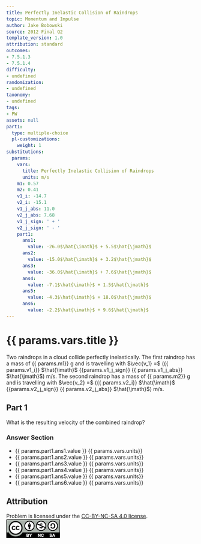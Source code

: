 ```yaml
---
title: Perfectly Inelastic Collision of Raindrops
topic: Momentum and Impulse
author: Jake Bobowski
source: 2012 Final Q2
template_version: 1.0
attribution: standard
outcomes:
- 7.5.1.3
- 7.5.1.4
difficulty:
- undefined
randomization:
- undefined
taxonomy:
- undefined
tags:
- PW
assets: null
part1:
  type: multiple-choice
  pl-customizations:
    weight: 1
substitutions:
  params:
    vars:
      title: Perfectly Inelastic Collision of Raindrops
      units: m/s
    m1: 0.57
    m2: 0.41
    v1_i: -14.7
    v2_i: -15.1
    v1_j_abs: 11.0
    v2_j_abs: 7.68
    v1_j_sign: ' + '
    v2_j_sign: ' - '
    part1:
      ans1:
        value: -26.0$\hat{\imath}$ + 5.5$\hat{\jmath}$
      ans2:
        value: -15.0$\hat{\imath}$ + 3.2$\hat{\jmath}$
      ans3:
        value: -36.0$\hat{\imath}$ + 7.6$\hat{\jmath}$
      ans4:
        value: -7.1$\hat{\imath}$ + 1.5$\hat{\jmath}$
      ans5:
        value: -4.3$\hat{\imath}$ + 18.0$\hat{\jmath}$
      ans6:
        value: -2.2$\hat{\imath}$ + 9.6$\hat{\jmath}$
---
```

# {{ params.vars.title }}
Two raindrops in a cloud collide perfectly inelastically. The first raindrop has a mass of {{ params.m1}} g and is travelling with $\vec{v_1} =$ ({{ params.v1_i}} $\hat{\imath}$ {{params.v1_j_sign}} {{ params.v1_j_abs}} $\hat{\jmath}$) m/s.
The second raindrop has a mass of {{ params.m2}} g and is travelling with $\vec{v_2} =$ ({{ params.v2_i}} $\hat{\imath}$ {{params.v2_j_sign}} {{ params.v2_j_abs}} $\hat{\jmath}$) m/s.

## Part 1

What is the resulting velocity of the combined raindrop?

### Answer Section

- {{ params.part1.ans1.value }} {{ params.vars.units}}
- {{ params.part1.ans2.value }} {{ params.vars.units}}
- {{ params.part1.ans3.value }} {{ params.vars.units}}
- {{ params.part1.ans4.value }} {{ params.vars.units}}
- {{ params.part1.ans5.value }} {{ params.vars.units}}
- {{ params.part1.ans6.value }} {{ params.vars.units}}

## Attribution

Problem is licensed under the [CC-BY-NC-SA 4.0 license](https://creativecommons.org/licenses/by-nc-sa/4.0/).<br> ![The Creative Commons 4.0 license requiring attribution-BY, non-commercial-NC, and share-alike-SA license.](https://raw.githubusercontent.com/firasm/bits/master/by-nc-sa.png)